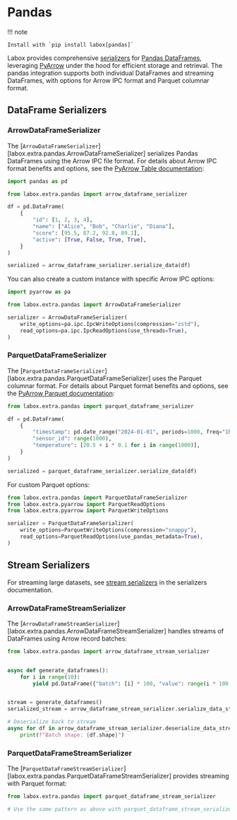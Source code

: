 # Pandas

!!! note

    Install with `pip install labox[pandas]`

Labox provides comprehensive [serializers](../concepts/serializers.md) for
[Pandas DataFrames](https://pandas.pydata.org/docs/reference/api/pandas.DataFrame.html),
leveraging [PyArrow](pyarrow.md) under the hood for efficient storage and retrieval. The
pandas integration supports both individual DataFrames and streaming DataFrames, with
options for Arrow IPC format and Parquet columnar format.

## DataFrame Serializers

### ArrowDataFrameSerializer

The [`ArrowDataFrameSerializer`][labox.extra.pandas.ArrowDataFrameSerializer] serializes
Pandas DataFrames using the Arrow IPC file format. For details about Arrow IPC format
benefits and options, see the
[PyArrow Table documentation](pyarrow.md#arrow-table-serializers):

```python
import pandas as pd

from labox.extra.pandas import arrow_dataframe_serializer

df = pd.DataFrame(
    {
        "id": [1, 2, 3, 4],
        "name": ["Alice", "Bob", "Charlie", "Diana"],
        "score": [95.5, 87.2, 92.8, 89.1],
        "active": [True, False, True, True],
    }
)

serialized = arrow_dataframe_serializer.serialize_data(df)
```

You can also create a custom instance with specific Arrow IPC options:

```python
import pyarrow as pa

from labox.extra.pandas import ArrowDataFrameSerializer

serializer = ArrowDataFrameSerializer(
    write_options=pa.ipc.IpcWriteOptions(compression="zstd"),
    read_options=pa.ipc.IpcReadOptions(use_threads=True),
)
```

### ParquetDataFrameSerializer

The [`ParquetDataFrameSerializer`][labox.extra.pandas.ParquetDataFrameSerializer] uses
the Parquet columnar format. For details about Parquet format benefits and options, see
the [PyArrow Parquet documentation](pyarrow.md#parquet-table-serializer):

```python
from labox.extra.pandas import parquet_dataframe_serializer

df = pd.DataFrame(
    {
        "timestamp": pd.date_range("2024-01-01", periods=1000, freq="1h"),
        "sensor_id": range(1000),
        "temperature": [20.5 + i * 0.1 for i in range(1000)],
    }
)

serialized = parquet_dataframe_serializer.serialize_data(df)
```

For custom Parquet options:

```python
from labox.extra.pandas import ParquetDataFrameSerializer
from labox.extra.pyarrow import ParquetReadOptions
from labox.extra.pyarrow import ParquetWriteOptions

serializer = ParquetDataFrameSerializer(
    write_options=ParquetWriteOptions(compression="snappy"),
    read_options=ParquetReadOptions(use_pandas_metadata=True),
)
```

## Stream Serializers

For streaming large datasets, see
[stream serializers](../concepts/serializers.md#stream-serializers) in the serializers
documentation.

### ArrowDataFrameStreamSerializer

The
[`ArrowDataFrameStreamSerializer`][labox.extra.pandas.ArrowDataFrameStreamSerializer]
handles streams of DataFrames using Arrow record batches:

```python
from labox.extra.pandas import arrow_dataframe_stream_serializer


async def generate_dataframes():
    for i in range(10):
        yield pd.DataFrame({"batch": [i] * 100, "value": range(i * 100, (i + 1) * 100)})


stream = generate_dataframes()
serialized_stream = arrow_dataframe_stream_serializer.serialize_data_stream(stream)

# Deserialize back to stream
async for df in arrow_dataframe_stream_serializer.deserialize_data_stream(serialized_stream):
    print(f"Batch shape: {df.shape}")
```

### ParquetDataFrameStreamSerializer

The
[`ParquetDataFrameStreamSerializer`][labox.extra.pandas.ParquetDataFrameStreamSerializer]
provides streaming with Parquet format:

```python
from labox.extra.pandas import parquet_dataframe_stream_serializer

# Use the same pattern as above with parquet_dataframe_stream_serializer
```

